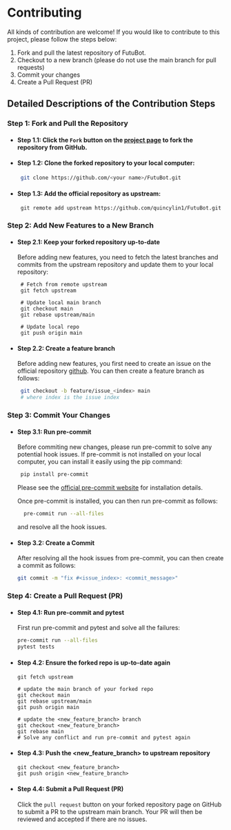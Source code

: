 # Contributing

All kinds of contribution are welcome! If you would like to contribute to this project, please follow the steps below:

1. Fork and pull the latest repository of FutuBot.
2. Checkout to a new branch (please do not use the main branch for pull requests)
3. Commit your changes
4. Create a Pull Request (PR)

## Detailed Descriptions of the Contribution Steps

### Step 1: Fork and Pull the Repository

- #### Step 1.1: Click the `Fork` button on the [project page](https://github.com/quincylin1/FutuBot) to fork the repository from GitHub.

- #### Step 1.2: Clone the forked repository to your local computer:

  ```bash
   git clone https://github.com/<your name>/FutuBot.git
  ```

- #### Step 1.3: Add the official repository as upstream:

  ```shell
   git remote add upstream https://github.com/quincylin1/FutuBot.git
  ```

### Step 2: Add New Features to a New Branch

- #### Step 2.1: Keep your forked repository up-to-date

  Before adding new features, you need to fetch the latest branches and commits from the upstream repository and update them to your local repository:

  ```shell
   # Fetch from remote upstream
   git fetch upstream

   # Update local main branch
   git checkout main
   git rebase upstream/main

   # Update local repo
   git push origin main
  ```

- #### Step 2.2: Create a feature branch

  Before adding new features, you first need to create an issue on the official repository [github](https://github.com/quincylin1/FutuBot). You can then create a feature branch as follows:

  ```bash
   git checkout -b feature/issue_<index> main
   # where index is the issue index
  ```

### Step 3: Commit Your Changes

- #### Step 3.1: Run pre-commit

  Before commiting new changes, please run pre-commit to solve any potential hook issues. If pre-commit is not installed on your local computer, you can install it easily using the pip command:

  ```bash
   pip install pre-commit
  ```

  Please see the [official pre-commit website](https://pre-commit.com/) for installation details.

  Once pre-commit is installed, you can then run pre-commit as follows:

  ```bash
    pre-commit run --all-files
  ```

  and resolve all the hook issues.

- #### Step 3.2: Create a Commit

  After resolving all the hook issues from pre-commit, you can then create a commit as follows:

  ```bash
  git commit -m "fix #<issue_index>: <commit_message>"
  ```

### Step 4: Create a Pull Request (PR)

- #### Step 4.1: Run pre-commit and pytest

  First run pre-commit and pytest and solve all the failures:

  ```bash
  pre-commit run --all-files
  pytest tests
  ```

- #### Step 4.2: Ensure the forked repo is up-to-date again

  ```
  git fetch upstream

  # update the main branch of your forked repo
  git checkout main
  git rebase upstream/main
  git push origin main

  # update the <new_feature_branch> branch
  git checkout <new_feature_branch>
  git rebase main
  # Solve any conflict and run pre-commit and pytest again
  ```

- #### Step 4.3: Push the <new_feature_branch> to upstream repository

  ```
  git checkout <new_feature_branch>
  git push origin <new_feature_branch>
  ```

- #### Step 4.4: Submit a Pull Request (PR)

  Click the `pull request` button on your forked repository page on GitHub to submit a PR to the upstream main branch. Your PR will then be reviewed and accepted if there are no issues.
